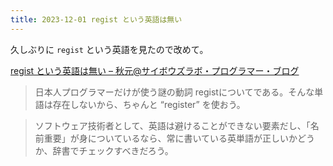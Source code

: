 ```yaml
---
title: 2023-12-01 regist という英語は無い
---
```


久しぶりに `regist` という英語を見たので改めて。

[regist という英語は無い – 秋元@サイボウズラボ・プログラマー・ブログ](https://labs.cybozu.co.jp/blog/akky/2005/07/regist/)

> 日本人プログラマーだけが使う謎の動詞 registについてである。そんな単語は存在しないから、ちゃんと “register” を使おう。

> ソフトウェア技術者として、英語は避けることができない要素だし、「名前重要」が身についているなら、常に書いている英単語が正しいかどうか、辞書でチェックすべきだろう。

